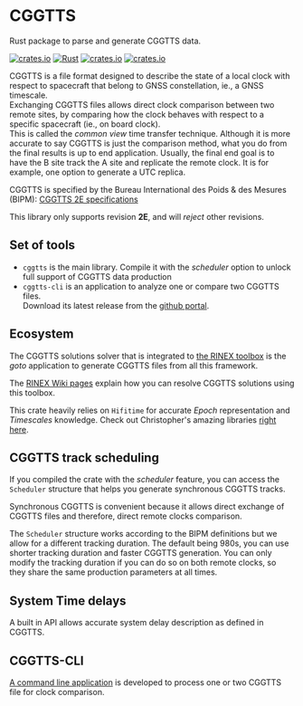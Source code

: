 CGGTTS 
======

Rust package to parse and generate CGGTTS data.

[![crates.io](https://img.shields.io/crates/v/cggtts.svg)](https://crates.io/crates/cggtts)
[![Rust](https://github.com/rtk-rs/cggtts/actions/workflows/rust.yml/badge.svg)](https://github.com/rtk-rs/cggtts/actions/workflows/rust.yml)
[![crates.io](https://docs.rs/cggtts/badge.svg)](https://docs.rs/cggtts/)
[![crates.io](https://img.shields.io/crates/d/cggtts.svg)](https://crates.io/crates/cggtts)    

CGGTTS is a file format designed to describe the state of a local clock with respect to spacecraft that belong
to GNSS constellation, ie., a GNSS timescale.  
Exchanging CGGTTS files allows direct clock comparison between two remote sites, by comparing how the clock behaves
with respect to a specific spacecraft (ie., on board clock).  
This is called the _common view_ time transfer technique. Although it is more accurate to say CGGTTS is just the comparison method,
what you do from the final results is up to end application. Usually, the final end goal is to have the B site track the A site
and replicate the remote clock. It is for example, one option to generate a UTC replica.

CGGTTS is specified by the Bureau International des Poids & des Mesures (BIPM):
[CGGTTS 2E specifications](https://www.bipm.org/documents/20126/52718503/G1-2015.pdf/f49995a3-970b-a6a5-9124-cc0568f85450)

This library only supports revision **2E**, and will _reject_ other revisions.

## Set of tools

- `cggtts` is the main library. Compile it with the _scheduler_ option to unlock
full support of CGGTTS data production
- `cggtts-cli` is an application to analyze one or compare two CGGTTS files.  
Download its latest release from the [github portal](https://github.com/rtk-rs/cggtts/releases).

## Ecosystem

The CGGTTS solutions solver that is integrated to [the RINEX toolbox](https://github.com/georust/rinex)
is the _goto_ application to generate CGGTTS files from all this framework.  

The [RINEX Wiki pages](https://github.com/georust/rinex/wiki/CGGTTS) explain how you can resolve CGGTTS solutions
using this toolbox.

This crate heavily relies on `Hifitime` for accurate _Epoch_ representation
and _Timescales_ knowledge. Check out Christopher's amazing libraries [right here](https://github.com/nyx-space/hifitime).

## CGGTTS track scheduling

If you compiled the crate with the _scheduler_ feature, you can access the
`Scheduler` structure that helps you generate synchronous CGGTTS tracks.

Synchronous CGGTTS is convenient because it allows direct exchange of CGGTTS files
and therefore, direct remote clocks comparison.

The `Scheduler` structure works according to the BIPM definitions but we allow for a different
tracking duration. The default being 980s, you can use shorter tracking duration and faster
CGGTTS generation. You can only modify the tracking duration if you can do so on both remote clocks,
so they share the same production parameters at all times.

## System Time delays

A built in API allows accurate system delay description as defined in CGGTTS.

## CGGTTS-CLI

[A command line application](gnss_cli/README.md) is developed to process one or two CGGTTS file for clock comparison.

